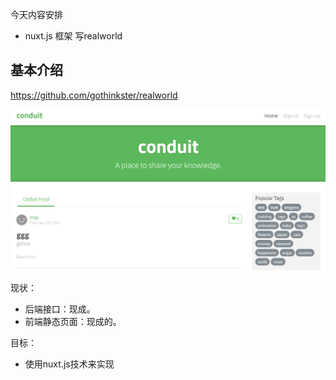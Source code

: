 今天内容安排

- nuxt.js 框架 写realworld



## 基本介绍

https://github.com/gothinkster/realworld

![image-20200229091840735](asset/image-20200229091840735.png)

现状：

- 后端接口：现成。
- 前端静态页面：现成的。

目标：

- 使用nuxt.js技术来实现